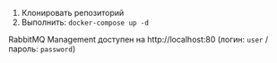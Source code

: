 1. Клонировать репозиторий
1. Выполнить: `docker-compose up -d`

RabbitMQ Management доступен на http://localhost:80 (логин: `user` / пароль: `password`)
